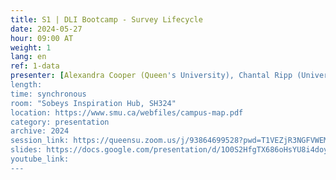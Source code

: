 ```yaml
---
title: S1 | DLI Bootcamp - Survey Lifecycle
date: 2024-05-27
hour: 09:00 AT
weight: 1
lang: en
ref: 1-data
presenter: [Alexandra Cooper (Queen's University), Chantal Ripp (University of Ottawa)]
length:
time: synchronous
room: "Sobeys Inspiration Hub, SH324"
location: https://www.smu.ca/webfiles/campus-map.pdf
category: presentation
archive: 2024
session_link: https://queensu.zoom.us/j/93864699528?pwd=T1VEZjR3NGFVWEM1MncrVFp1NWtDUT09
slides: https://docs.google.com/presentation/d/1O0S2HfgTX686oHsYU8i4doysbfg9oxOl/edit?usp=sharing&ouid=109853946981534204449&rtpof=true&sd=true
youtube_link:
---
```

